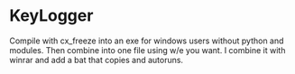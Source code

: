 # KeyLogger
 Compile with cx_freeze into an exe for windows users without python and modules.
 Then combine into one file using w/e you want.
 I combine it with winrar and add a bat that copies and autoruns.
